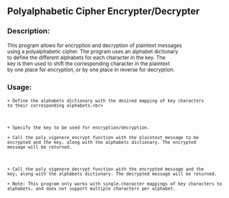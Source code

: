 ## Polyalphabetic Cipher Encrypter/Decrypter

### Description:<br>
<sup>This program allows for encryption and decryption of plaintext messages <br>
using a polyalphabetic cipher. The program uses an alphabet dictionary <br>
to define the different alphabets for each character in the key. The <br>
key is then used to shift the corresponding character in the plaintext <br>
by one place for encryption, or by one place in reverse for decryption. <br>
</sup>
### Usage:<br>
<sup>

    + Define the alphabets dictionary with the desired mapping of key characters
    to their corresponding alphabets.<br>
</sup>
<br>
<sup>

    + Specify the key to be used for encryption/decryption.
</sup>

<sup>

    + Call the poly_vigenere_encrypt function with the plaintext message to be
    encrypted and the key, along with the alphabets dictionary. The encrypted
    message will be returned.
</sup>
<br>
<sup>

    + Call the poly_vigenere_decrypt function with the encrypted message and the 
    key, along with the alphabets dictionary. The decrypted message will be returned.
</sup>

<sup>

    + Note: This program only works with single-character mappings of key characters to
    alphabets, and does not support multiple characters per alphabet.
</sup>
